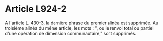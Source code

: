 # Article L924-2

A l'article L. 430-3, la dernière phrase du premier alinéa est supprimée. Au troisième alinéa du même article, les mots : ", ou le renvoi total ou partiel d'une opération de dimension communautaire," sont supprimés.
